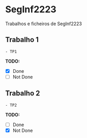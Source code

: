 # SegInf2223
 Trabalhos e ficheiros de SegInf2223
 ## Trabalho 1
    - TP1
**TODO:**
- [x] Done
- [ ] Not Done
 ## Trabalho 2
    - TP2
**TODO:**
- [ ] Done
- [x] Not Done
